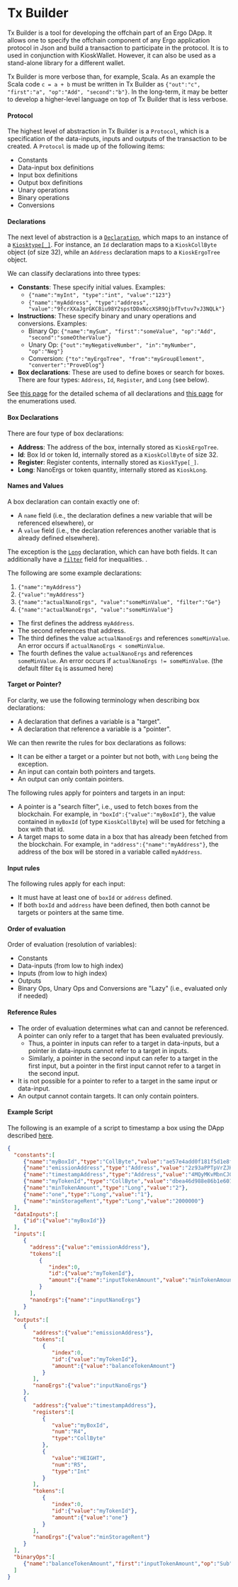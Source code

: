 # Tx Builder

Tx Builder is a tool for developing the offchain part of an Ergo DApp. It allows one to specify the offchain component of 
any Ergo application protocol in Json and build a transaction to participate in the protocol. It is to used in conjunction with KioskWallet. However, it can also be used as a stand-alone library for a different wallet. 

Tx Builder is more verbose than, for example, Scala. As an example the Scala code `c = a + b` must be written in Tx Builder as 
`{"out":"c", "first":"a", "op":"Add", "second":"b"}`.
In the long-term, it may be better to develop a higher-level language on top of Tx Builder that is less verbose. 

#### Protocol

The highest level of abstraction in Tx Builder is a `Protocol`, 
which is a specification of the data-inputs, inputs and outputs of the transaction to be created.
A `Protocol` is made up of the following items: 
- Constants
- Data-input box definitions
- Input box definitions 
- Output box definitions
- Unary operations
- Binary operations
- Conversions

#### Declarations

The next level of abstraction is a [`Declaration`](compiler/Declaration.scala), which maps to an instance of a [`Kiosktype[_]`](../ergo.scala#L29-37).
For instance, an `Id` declaration maps to a `KioskCollByte` object (of size 32), 
while an `Address` declaration maps to a `KioskErgoTree` object.

We can classify declarations into three types:
- **Constants**: These specify initial values. Examples:  
  - `{"name":"myInt", "type":"int", "value":"123"}`
  - `{"name":"myAddress", "type":"address", "value":"9fcrXXaJgrGKC8iu98Y2spstDDxNccXSR9QjbfTvtuv7vJ3NQLk"}`
- **Instructions**: These specify binary and unary operations and conversions. Examples:
  - Binary Op: `{"name":"mySum", "first":"someValue", "op":"Add", "second":"someOtherValue"}`
  - Unary Op: `{"out":"myNegativeNumber", "in":"myNumber", "op":"Neg"}`
  - Conversion: `{"to":"myErgoTree", "from":"myGroupElement", "converter":"ProveDlog"}`
- **Box declarations**: These are used to define boxes or search for boxes. There are four types: `Address`, `Id`, `Register`, and `Long` (see below).  

See [this page](model/package.scala) for the detailed schema of all declarations and [this page](model/Enums.scala) for the enumerations used.

#### Box Declarations
There are four type of box declarations:
- **Address**: The address of the box, internally stored as `KioskErgoTree`.
- **Id**: Box Id or token Id, internally stored as a `KioskCollByte` of size 32.
- **Register**: Register contents, internally stored as `KioskType[_]`.
- **Long**: NanoErgs or token quantity, internally stored as `KioskLong`.

#### Names and Values
A box declaration can contain exactly one of:
- A `name` field (i.e., the declaration defines a new variable that will be referenced elsewhere), or
- A `value` field (i.e., the declaration references another variable that is already defined elsewhere).

The exception is the [`Long`](model/package.scala#L72-L81) declaration, which can have both fields. It can additionally have a [`filter`](model/Enums.scala#L16) field for inequalities. . 

The following are some example declarations:
1. `{"name":"myAddress"}`
2. `{"value":"myAddress"}`
3. `{"name":"actualNanoErgs", "value":"someMinValue", "filter":"Ge"}`
4. `{"name":"actualNanoErgs", "value":"someMinValue"}`

- The first defines the address `myAddress`.
- The second references that address.
- The third defines the value `actualNanoErgs` and references `someMinValue`.
  An error occurs if `actualNanoErgs < someMinValue`. 
- The fourth defines the value `actualNanoErgs` and references `someMinValue`.
  An error occurs if `actualNanoErgs != someMinValue`. (the default filter `Eq` is assumed here)

 
#### Target or Pointer?

For clarity, we use the following terminology when describing box declarations:
- A declaration that defines a variable is a "target".
- A declaration that reference a variable is a "pointer".

We can then rewrite the rules for box declarations as follows:
- It can be either a target or a pointer but not both, with `Long` being the exception.
- An input can contain both pointers and targets.
- An output can only contain pointers.

The following rules apply for pointers and targets in an input:
- A pointer is a "search filter", i.e., used to fetch boxes from the blockchain.
For example, in `"boxId":{"value":"myBoxId"}`, the value contained in `myBoxId` (of type `KioskCollByte`) 
 will be used for fetching a box with that id.
- A target maps to some data in a box that has already been fetched from the blockchain.
For example, in `"address":{"name":"myAddress"}`, the address of the box will be stored in a variable called `myAddress`.

#### Input rules
The following rules apply for each input:
- It must have at least one of `boxId` or `address` defined.
- If both `boxId` and `address` have been defined, then both cannot be targets or pointers at the same time.

#### Order of evaluation
Order of evaluation (resolution of variables):
- Constants
- Data-inputs (from low to high index) 
- Inputs (from low to high index) 
- Outputs
- Binary Ops, Unary Ops and Conversions are "Lazy" (i.e., evaluated only if needed)

#### Reference Rules
- The order of evaluation determines what can and cannot be referenced. A pointer can only refer to a target that has been evaluated previously. 
  - Thus, a pointer in inputs can refer to a target in data-inputs, but a pointer in data-inputs cannot refer to a target in inputs.
  - Similarly, a pointer in the second input can refer to a target in the first input, but a pointer in the first input cannot refer to a target in the second input.
- It is not possible for a pointer to refer to a target in the same input or data-input.
- An output cannot contain targets. It can only contain pointers.

#### Example Script

The following is an example of a script to timestamp a box using the DApp described [here](https://www.ergoforum.org/t/a-trustless-timestamping-service-for-boxes/432/9?u=scalahub).
```JSON
{
  "constants":[
     {"name":"myBoxId","type":"CollByte","value":"ae57e4add0f181f5d1e8fd462969e4cc04f13b0da183676660d280ad0b64563f"},
     {"name":"emissionAddress","type":"Address","value":"2z93aPPTpVrZJHkQN54V7PatEfg3Ac1zKesFxUz8TGGZwPT4Rr5q6tBwsjEjounQU4KNZVqbFAUsCNipEKZmMdx2WTqFEyUURcZCW2CrSqKJ8YNtSVDGm7eHcrbPki9VRsyGpnpEQvirpz6GKZgghcTRDwyp1XtuXoG7XWPC4bT1U53LhiM3exE2iUDgDkme2e5hx9dMyBUi9TSNLNY1oPy2MjJ5seYmGuXCTRPLqrsi"},
     {"name":"timestampAddress","type":"Address","value":"4MQyMKvMbnCJG3aJ"},
     {"name":"myTokenId","type":"CollByte","value":"dbea46d988e86b1e60181b69936a3b927c3a4871aa6ed5258d3e4df155750bea"},
     {"name":"minTokenAmount","type":"Long","value":"2"},
     {"name":"one","type":"Long","value":"1"},
     {"name":"minStorageRent","type":"Long","value":"2000000"}
  ],
  "dataInputs":[
     {"id":{"value":"myBoxId"}}
  ],
  "inputs":[
     {
       "address":{"value":"emissionAddress"},
       "tokens":[
          {
             "index":0,
             "id":{"value":"myTokenId"},
             "amount":{"name":"inputTokenAmount","value":"minTokenAmount","filter":"Ge"}
          }
       ],
       "nanoErgs":{"name":"inputNanoErgs"}
     }
  ],
  "outputs":[
     {
        "address":{"value":"emissionAddress"},
        "tokens":[
           {
              "index":0,
              "id":{"value":"myTokenId"},
              "amount":{"value":"balanceTokenAmount"}
           }
        ],
        "nanoErgs":{"value":"inputNanoErgs"}
     },
     {
        "address":{"value":"timestampAddress"},
        "registers":[
           {
              "value":"myBoxId",
              "num":"R4",
              "type":"CollByte"
           },
           {
              "value":"HEIGHT",
              "num":"R5",
              "type":"Int"
           }
        ],
        "tokens":[
           {
              "index":0,
              "id":{"value":"myTokenId"},
              "amount":{"value":"one"}
           }
        ],
        "nanoErgs":{"value":"minStorageRent"}
     }
  ],
  "binaryOps":[
     {"name":"balanceTokenAmount","first":"inputTokenAmount","op":"Sub","second":"one"}
  ]
}
```
